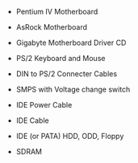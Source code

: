- Pentium IV Motherboard
- AsRock Motherboard
- Gigabyte Motherboard Driver CD

- PS/2 Keyboard and Mouse
- DIN to PS/2 Connecter Cables
- SMPS with Voltage change switch
- IDE Power Cable
- IDE Cable
- IDE (or PATA) HDD, ODD, Floppy
- SDRAM